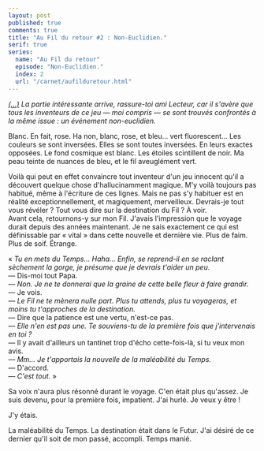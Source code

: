 ```yaml
---
layout: post
published: true
comments: true
title: "Au Fil du retour #2 : Non-Euclidien."
serif: true
series:
  name: "Au Fil du retour"
  episode: "Non-Euclidien."
  index: 2
  url: "/carnet/aufilduretour.html"
---
```

*[(…)](/2013/09/18/au-fil-du-retour-1.html) La partie intéressante arrive, rassure-toi ami Lecteur, car il s'avère que tous les inventeurs de ce jeu — moi compris — se sont trouvés confrontés à la même issue : un événement non-euclidien.*

Blanc. En fait, rose. Ha non, blanc, rose, et bleu… vert fluorescent… Les couleurs se sont inversées. Elles se sont toutes inversées. En leurs exactes opposées. Le fond cosmique est blanc. Les étoiles scintillent de noir. Ma peau teinte de nuances de bleu, et le fil aveuglément vert.

Voilà qui peut en effet convaincre tout inventeur d'un jeu innocent qu'il a découvert quelque chose d'hallucinamment magique. M'y voilà toujours pas habitué, même à l'écriture de ces lignes. Mais ne pas s'y habituer est en réalité exceptionnellement, et magiquement, merveilleux. Devrais-je tout vous révéler ? Tout vous dire sur la destination du Fil ? À voir.  
Avant cela, retournons-y sur mon Fil. J'avais l'impression que le voyage durait depuis des années maintenant. Je ne sais exactement ce qui est définissable par « vital » dans cette nouvelle et dernière vie. Plus de faim. Plus de soif. Étrange.

« *Tu en mets du Temps… Haha… Enfin, se reprend-il en se raclant sèchement la gorge, je présume que je devrais t'aider un peu.*  
— Dis-moi tout Papa.  
— *Non. Je ne te donnerai que la graine de cette belle fleur à faire grandir.*  
— Je vois.  
— *Le Fil ne te mènera nulle part. Plus tu attends, plus tu voyageras, et moins tu t'approches de la destination.*  
— Dire que la patience est une vertu, n'est-ce pas.  
— *Elle n'en est pas une. Te souviens-tu de la première fois que j'intervenais en toi ?*  
— Il y avait d'ailleurs un tantinet trop d'écho cette-fois-là, si tu veux mon avis.  
— *Mm… Je t'apportais la nouvelle de la maléabilité du Temps.*  
— D'accord.  
— *C'est tout.* »

Sa voix n'aura plus résonné durant le voyage. C'en était plus qu'assez. Je suis devenu, pour la première fois, impatient. J'ai hurlé. Je veux y être !

J'y étais.

La maléabilité du Temps.
La destination était dans le Futur. J'ai désiré de ce dernier qu'il soit de mon passé, accompli. Temps manié.
